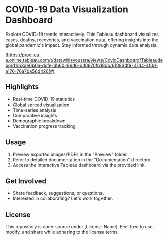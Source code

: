 # COVID-19 Data Visualization Dashboard

Explore COVID-19 trends interactively. This Tableau dashboard visualizes cases, deaths, recoveries, and vaccination data, offering insights into the global pandemic's impact. Stay informed through dynamic data analysis.

[https://prod-ca-a.online.tableau.com/t/datawhizyoussra/views/CovidDashboard/Tableaudebord1/b3de0b0a-dcfe-4b60-96d6-dd0970fb18db/61083df9-41d4-4f0d-a176-76a7ba56d426(#)   <!-- Replace with your actual dashboard link -->

## Highlights

- Real-time COVID-19 statistics
- Global spread visualization
- Time-series analysis
- Comparative insights
- Demographic breakdown
- Vaccination progress tracking

## Usage

1. Preview exported images/PDFs in the "Preview" folder.
2. Refer to detailed documentation in the "Documentation" directory.
3. Access the interactive Tableau dashboard via the provided link.

## Get Involved

- Share feedback, suggestions, or questions.
- Interested in collaborating? Let's work together.

## License

This repository is open-source under [License Name]. Feel free to use, modify, and share while adhering to the license terms.
